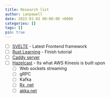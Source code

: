 ```yaml
---
title: Research list
author: ianpowell
date: 2022-01-01 00:00:00 +0000
categories: []
tags: []
pin: true
---
```


- [ ] [SVELTE](https://svelte.dev/tutorial/making-an-app) - Latest Frontend framework
- [ ] [Rust Learning](https://doc.rust-lang.org/book/ch08-02-strings.html) - Finish tutorial
- [ ] [Caddy server](https://caddyserver.com/docs/getting-started)
- [ ] [Hazelcast](https://hazelcast.com/) - Its what AWS Kinesis is built upon
  - [ ] Web sockets streaming
  - [ ] gRPC
  - [ ] Kafka
  - [ ] [Rx .net](https://github.com/dotnet/reactive)
  - [ ] [akka.net](https://getakka.net/)
